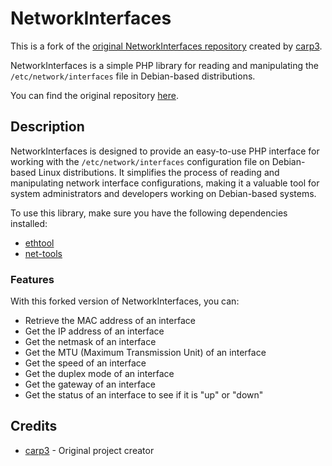 # NetworkInterfaces

This is a fork of the [original NetworkInterfaces repository](https://github.com/carp3/networkinterfaces) created by [carp3](https://github.com/carp3).

NetworkInterfaces is a simple PHP library for reading and manipulating the `/etc/network/interfaces` file in Debian-based distributions.

You can find the original repository [here](https://github.com/carp3/networkinterfaces).

## Description

NetworkInterfaces is designed to provide an easy-to-use PHP interface for working with the `/etc/network/interfaces` configuration file on Debian-based Linux distributions. It simplifies the process of reading and manipulating network interface configurations, making it a valuable tool for system administrators and developers working on Debian-based systems.

To use this library, make sure you have the following dependencies installed:

- [ethtool](https://linux.die.net/man/8/ethtool)
- [net-tools](https://packages.debian.org/en/sid/net-tools)

### Features

With this forked version of NetworkInterfaces, you can:

- Retrieve the MAC address of an interface
- Get the IP address of an interface
- Get the netmask of an interface
- Get the MTU (Maximum Transmission Unit) of an interface
- Get the speed of an interface
- Get the duplex mode of an interface
- Get the gateway of an interface
- Get the status of an interface to see if it is "up" or "down"
## Credits

- [carp3](https://github.com/carp3) - Original project creator
